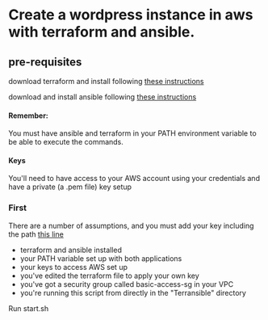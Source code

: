# Create a wordpress instance in aws with terraform and ansible. 

## pre-requisites 
download terraform and install following [these instructions](https://www.terraform.io/intro/getting-started/install.html "Install and setup terraform")

download and install ansible following [these instructions](http://docs.ansible.com/ansible/latest/intro_installation.html "Install and setup ansible")

#### Remember:
You must have ansible and terraform in your PATH environment variable to be able to execute the commands. 

#### Keys
You'll need to have access to your AWS account using your credentials and have a private (a .pem file) key setup

### First
There are a number of assumptions, and you must add your key including the path [this line](https://github.com/eyekelly/terransible/blob/07eb26eeb28e9ee2070d078902931d48376eb60f/start.sh#L20 "edit ansible playbook command in start.sh")

 - terraform and ansible installed
 - your PATH variable set up with both applications
 - your keys to access AWS set up
 - you've edited the terraform file to apply your own key
 - you've got a security group called basic-access-sg in your VPC
 - you're running this script from directly in the "Terransible" directory

Run start.sh

 
